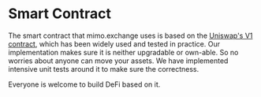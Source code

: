 # Smart Contract

The smart contract that mimo.exchange uses is based on the [Uniswap's V1 contract](https://github.com/Uniswap/uniswap-v1), which has been widely used and tested in practice. Our implementation makes sure it is neither upgradable or own-able. So no worries about anyone can move your assets. We have implemented intensive unit tests around it to make sure the correctness. 

Everyone is welcome to build DeFi based on it. 
